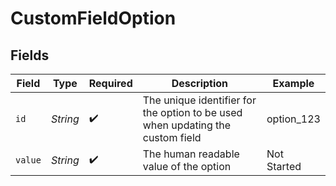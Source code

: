 # CustomFieldOption


## Fields

| Field                                                                          | Type                                                                           | Required                                                                       | Description                                                                    | Example                                                                        |
| ------------------------------------------------------------------------------ | ------------------------------------------------------------------------------ | ------------------------------------------------------------------------------ | ------------------------------------------------------------------------------ | ------------------------------------------------------------------------------ |
| `id`                                                                           | *String*                                                                       | :heavy_check_mark:                                                             | The unique identifier for the option to be used when updating the custom field | option_123                                                                     |
| `value`                                                                        | *String*                                                                       | :heavy_check_mark:                                                             | The human readable value of the option                                         | Not Started                                                                    |